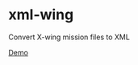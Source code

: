 # xml-wing
Convert X-wing mission files to XML

[Demo](https://rawgit.com/adamjimenez/xml-wing/master/index.html)
